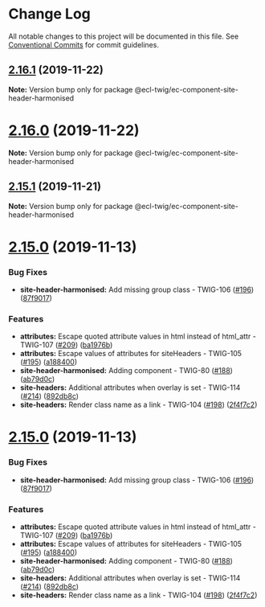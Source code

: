 # Change Log

All notable changes to this project will be documented in this file.
See [Conventional Commits](https://conventionalcommits.org) for commit guidelines.

## [2.16.1](https://github.com/ec-europa/ecl-twig/compare/v2.15.1...v2.16.1) (2019-11-22)

**Note:** Version bump only for package @ecl-twig/ec-component-site-header-harmonised

# [2.16.0](https://github.com/ec-europa/ecl-twig/compare/v2.15.1...v2.16.0) (2019-11-22)

**Note:** Version bump only for package @ecl-twig/ec-component-site-header-harmonised

## [2.15.1](https://github.com/ec-europa/ecl-twig/compare/v2.15.0...v2.15.1) (2019-11-21)

**Note:** Version bump only for package @ecl-twig/ec-component-site-header-harmonised

# [2.15.0](https://github.com/ec-europa/ecl-twig/compare/v2.11.2...v2.15.0) (2019-11-13)

### Bug Fixes

- **site-header-harmonised:** Add missing group class - TWIG-106 ([#196](https://github.com/ec-europa/ecl-twig/issues/196)) ([87f9017](https://github.com/ec-europa/ecl-twig/commit/87f9017))

### Features

- **attributes:** Escape quoted attribute values in html instead of html_attr - TWIG-107 ([#209](https://github.com/ec-europa/ecl-twig/issues/209)) ([ba1976b](https://github.com/ec-europa/ecl-twig/commit/ba1976b))
- **attributes:** Escape values of attributes for siteHeaders - TWIG-105 ([#195](https://github.com/ec-europa/ecl-twig/issues/195)) ([a188400](https://github.com/ec-europa/ecl-twig/commit/a188400))
- **site-header-harmonised:** Adding component - TWIG-80 ([#188](https://github.com/ec-europa/ecl-twig/issues/188)) ([ab79d0c](https://github.com/ec-europa/ecl-twig/commit/ab79d0c))
- **site-headers:** Additional attributes when overlay is set - TWIG-114 ([#214](https://github.com/ec-europa/ecl-twig/issues/214)) ([892db8c](https://github.com/ec-europa/ecl-twig/commit/892db8c))
- **site-headers:** Render class name as a link - TWIG-104 ([#198](https://github.com/ec-europa/ecl-twig/issues/198)) ([2f4f7c2](https://github.com/ec-europa/ecl-twig/commit/2f4f7c2))

# [2.15.0](https://github.com/ec-europa/ecl-twig/compare/v2.11.2...v2.15.0) (2019-11-13)

### Bug Fixes

- **site-header-harmonised:** Add missing group class - TWIG-106 ([#196](https://github.com/ec-europa/ecl-twig/issues/196)) ([87f9017](https://github.com/ec-europa/ecl-twig/commit/87f9017b1ffc464e85cadc5103b533b39cee95fc))

### Features

- **attributes:** Escape quoted attribute values in html instead of html_attr - TWIG-107 ([#209](https://github.com/ec-europa/ecl-twig/issues/209)) ([ba1976b](https://github.com/ec-europa/ecl-twig/commit/ba1976bdab9dc0d5c5ed94231a40762874f030a4))
- **attributes:** Escape values of attributes for siteHeaders - TWIG-105 ([#195](https://github.com/ec-europa/ecl-twig/issues/195)) ([a188400](https://github.com/ec-europa/ecl-twig/commit/a188400ef9e9dd58e370b8bc3373d6e4e66c34fb))
- **site-header-harmonised:** Adding component - TWIG-80 ([#188](https://github.com/ec-europa/ecl-twig/issues/188)) ([ab79d0c](https://github.com/ec-europa/ecl-twig/commit/ab79d0c71619ef1cfaf852f61977179b8725f0d5))
- **site-headers:** Additional attributes when overlay is set - TWIG-114 ([#214](https://github.com/ec-europa/ecl-twig/issues/214)) ([892db8c](https://github.com/ec-europa/ecl-twig/commit/892db8c417686a65ce928dc3683b09aece4e950f))
- **site-headers:** Render class name as a link - TWIG-104 ([#198](https://github.com/ec-europa/ecl-twig/issues/198)) ([2f4f7c2](https://github.com/ec-europa/ecl-twig/commit/2f4f7c273711078d55f6c88c81441a1a9d5091a5))

